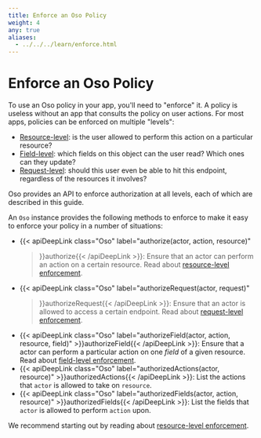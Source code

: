 ```yaml
---
title: Enforce an Oso Policy
weight: 4
any: true
aliases:
  - ../../../learn/enforce.html
---
```


# Enforce an Oso Policy

To use an Oso policy in your app, you'll need to "enforce" it. A policy is
useless without an app that consults the policy on user actions. For most apps,
policies can be enforced on multiple "levels":
  - [Resource-level](resource.html): is the user allowed to perform this action on a particular resource?
  - [Field-level](field.html): which fields on this object can the user read? Which ones can they update?
  - [Request-level](request.html): should this user even be able to hit this endpoint, regardless of the resources it involves?
  <!-- - [Query-level](query.html): fetch all the resources that the user has access to. -->

Oso provides an API to enforce authorization at all levels, each of which are
described in this guide.

An `Oso` instance provides the following methods to enforce to make it easy to
enforce your policy in a number of situations:

- {{< apiDeepLink class="Oso" label="authorize(actor, action, resource)"
  >}}authorize{{< /apiDeepLink >}}: Ensure that an actor can perform an action
  on a certain resource. Read about [resource-level enforcement](resource.html).
- {{< apiDeepLink class="Oso" label="authorizeRequest(actor, request)"
  >}}authorizeRequest{{< /apiDeepLink >}}:
  Ensure that an actor is allowed to access a certain endpoint. Read about
  [request-level enforcement](request.html).
- {{< apiDeepLink class="Oso" label="authorizeField(actor, action, resource, field)" >}}authorizeField{{< /apiDeepLink >}}:
  Ensure that a actor can perform a particular action on one _field_ of a given
  resource. Read about [field-level enforcement](field.html).
- {{< apiDeepLink class="Oso" label="authorizedActions(actor, resource)" >}}authorizedActions{{< /apiDeepLink >}}:
  List the actions that `actor` is allowed to take on `resource`.
- {{< apiDeepLink class="Oso" label="authorizedFields(actor, action, resource)" >}}authorizedFields{{< /apiDeepLink >}}:
  List the fields that `actor` is allowed to perform `action` upon.


We recommend starting out by reading about [resource-level enforcement](resource.html).
